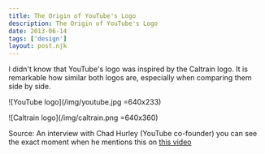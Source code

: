 ```yaml
---
title: The Origin of YouTube's Logo
description: The Origin of YouTube's Logo
date: 2013-06-14
tags: ['design']
layout: post.njk
---
```

I didn't know that YouTube's logo was inspired by the Caltrain logo. It is remarkable how similar both logos are, especially when comparing them side by side.

![YouTube logo](/img/youtube.jpg =640x233)

![Caltrain logo](/img/caltrain.png =640x360)

Source: An interview with Chad Hurley (YouTube co-founder) you can see the exact moment when he mentions this on [this video][1]

[1]: https://www.youtube.com/watch?v=l56Hw5H-DEI&t=33m35s
